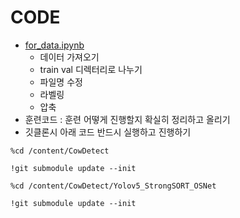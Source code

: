 # CODE

- [for_data.ipynb](./for_data.ipynb)
  - 데이터 가져오기
  - train val 디렉터리로 나누기
  - 파일명 수정
  - 라벨링
  - 압축
- 훈련코드 : 훈련 어떻게 진행할지 확실히 정리하고 올리기
- 깃클론시 아래 코드 반드시 실행하고 진행하기

```
%cd /content/CowDetect
```
```
!git submodule update --init
```
```
%cd /content/CowDetect/Yolov5_StrongSORT_OSNet
```
```
!git submodule update --init
```
